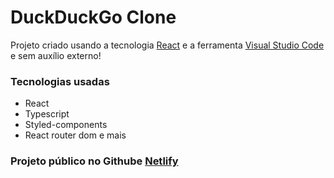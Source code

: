 # DuckDuckGo Clone

Projeto criado usando a tecnologia [React](https://pt-br.reactjs.org/) e a ferramenta [Visual Studio Code](https://code.visualstudio.com/) e sem auxílio externo!

### Tecnologias usadas

- React
- Typescript
- Styled-components
- React router dom e mais

### Projeto público no Githube [Netlify](https://duckduckgo-clone.netlify.app/)